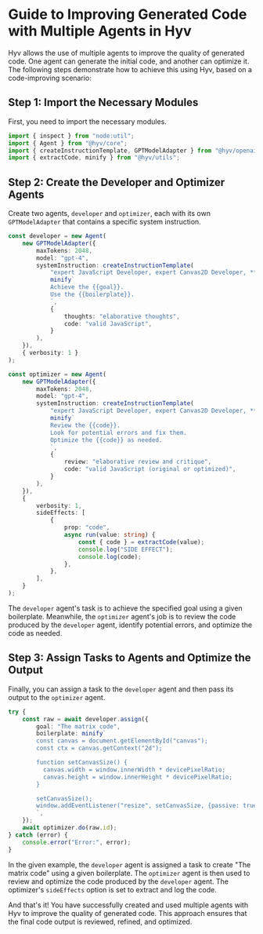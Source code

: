# Guide to Improving Generated Code with Multiple Agents in Hyv

Hyv allows the use of multiple agents to improve the quality of generated code. One agent can
generate the initial code, and another can optimize it. The following steps demonstrate how to
achieve this using Hyv, based on a code-improving scenario:

## Step 1: Import the Necessary Modules

First, you need to import the necessary modules.

```typescript
import { inspect } from "node:util";
import { Agent } from "@hyv/core";
import { createInstructionTemplate, GPTModelAdapter } from "@hyv/openai";
import { extractCode, minify } from "@hyv/utils";
```

## Step 2: Create the Developer and Optimizer Agents

Create two agents, `developer` and `optimizer`, each with its own `GPTModelAdapter` that contains a
specific system instruction.

```typescript
const developer = new Agent(
    new GPTModelAdapter({
        maxTokens: 2048,
        model: "gpt-4",
        systemInstruction: createInstructionTemplate(
            "expert JavaScript Developer, expert Canvas2D Developer, **performance expert**",
            minify`
			Achieve the {{goal}}.
			Use the {{boilerplate}}.
			`,
            {
                thoughts: "elaborative thoughts",
                code: "valid JavaScript",
            }
        ),
    }),
    { verbosity: 1 }
);

const optimizer = new Agent(
    new GPTModelAdapter({
        maxTokens: 2048,
        model: "gpt-4",
        systemInstruction: createInstructionTemplate(
            "expert JavaScript Developer, expert Canvas2D Developer, **performance expert**",
            minify`
			Review the {{code}}.
			Look for potential errors and fix them.
			Optimize the {{code}} as needed.
			`,
            {
                review: "elaborative review and critique",
                code: "valid JavaScript (original or optimized)",
            }
        ),
    }),
    {
        verbosity: 1,
        sideEffects: [
            {
                prop: "code",
                async run(value: string) {
                    const { code } = extractCode(value);
                    console.log("SIDE EFFECT");
                    console.log(code);
                },
            },
        ],
    }
);
```

The `developer` agent's task is to achieve the specified goal using a given boilerplate. Meanwhile,
the `optimizer` agent's job is to review the code produced by the `developer` agent, identify
potential errors, and optimize the code as needed.

## Step 3: Assign Tasks to Agents and Optimize the Output

Finally, you can assign a task to the `developer` agent and then pass its output to the `optimizer`
agent.

```typescript
try {
    const raw = await developer.assign({
        goal: "The matrix code",
        boilerplate: minify`
		const canvas = document.getElementById("canvas");
		const ctx = canvas.getContext("2d");

		function setCanvasSize() {
		  canvas.width = window.innerWidth * devicePixelRatio;
		  canvas.height = window.innerHeight * devicePixelRatio;
		}

		setCanvasSize();
		window.addEventListener("resize", setCanvasSize, {passive: true});
		`,
    });
    await optimizer.do(raw.id);
} catch (error) {
    console.error("Error:", error);
}
```

In the given example, the `developer` agent is assigned a task to create "The matrix code" using a
given boilerplate. The `optimizer` agent is then used to review and optimize the code produced by
the `developer` agent. The optimizer's `sideEffects` option is set to extract and log the code.

And that's it! You have successfully created and used multiple agents with Hyv to improve the
quality of generated code. This approach ensures that the final code output is reviewed, refined,
and optimized.
